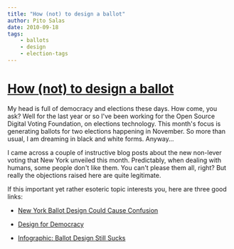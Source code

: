 ```yaml
---
title: "How (not) to design a ballot"
author: Pito Salas
date: 2010-09-18
tags:
    - ballots
    - design
    - election-tags
---
```

# [How (not) to design a ballot](None)




My head is full of democracy and elections these days. How come, you ask? Well
for the last year or so I've been working for the Open Source Digital Voting
Foundation, on elections technology. This month's focus is generating ballots
for two elections happening in November. So more than usual, I am dreaming in
black and white forms. Anyway…

I came across a couple of instructive blog posts about the new non-lever
voting that New York unveiled this month. Predictably, when dealing with
humans, some people don't like them. You can't please them all, right? But
really the objections raised here are quite legitimate.

If this important yet rather esoteric topic interests you, here are three good
links:

  * [New York Ballot Design Could Cause Confusion](<http://beta.wnyc.org/articles/its-free-country/2010/sep/07/new-nyc-ballot-could-cause-confusion/#document/p1/a12>)

  * [Design for Democracy](<http://www.aiga.org/content.cfm/design-for-democracy>)

  * [Infographic: Ballot Design Still Sucks](<http://www.fastcodesign.com/1662299/infographic-ballot-design-still-sucks-lets-count-the-ways>)


